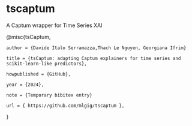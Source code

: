 # tscaptum

A Captum wrapper for Time Series XAI

@misc{tsCaptum,
    
    author = {Davide Italo Serramazza,Thach Le Nguyen, Georgiana Ifrim} 
    
    title = {tsCaptum: adapting Captum explainers for time series and scikit-learn-like predictors},
    
    howpublished = {GitHub},
    
    year = {2024},
    
    note = {Temporary bibitex entry}
    
    url = { https://github.com/mlgig/tscaptum },
}
